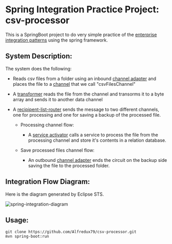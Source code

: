 # Spring Integration Practice Project: csv-processor

This is a SpringBoot project to do very simple practice of the [enterprise integration patterns](http://www.enterpriseintegrationpatterns.com/) using the spring framework.

## System Description:

The system does the following:

- Reads csv files from a folder using an inbound [channel adapter](http://www.enterpriseintegrationpatterns.com/patterns/messaging/ChannelAdapter.html) and places the file to a [channel](http://www.enterpriseintegrationpatterns.com/patterns/messaging/MessageChannel.html) that we call "csvFilesChannel"
- A [transformer](http://www.enterpriseintegrationpatterns.com/patterns/messaging/MessageTranslator.html) reads the file from the channel and transorms it to a byte array and sends it  to another data channel
- A [recipipent-list-router](http://www.enterpriseintegrationpatterns.com/patterns/messaging/RecipientList.html) sends the message to two different channels, one for processing and one for saving a backup of the processed file.

  - Processing channel flow:

    - A [service activator](http://www.enterpriseintegrationpatterns.com/patterns/messaging/MessagingAdapter.html) calls a service to process the file from the processing channel and store it's contents in a relation database.

  - Save processed files channel flow:

    - An outbound [channel adapter](http://www.enterpriseintegrationpatterns.com/patterns/messaging/ChannelAdapter.html) ends the circuit on the backup side saving the file to the processed folder.

## Integration Flow Diagram:

Here is the diagram generated by Eclipse STS.

![spring-integration-diagram](https://user-images.githubusercontent.com/23134342/40877852-ca8b0ef0-6687-11e8-8185-a76a66bffb94.png)

## Usage:

```
git clone https://github.com/Alfredux79/csv-processor.git
mvn spring-boot:run
```
